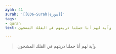 ```yaml
---
ayah: 41
surah: '[[036-Surah|سورة]]'
tags:
- quran
text: وآية لهم أنا حملنا ذريتهم في الفلك المشحون

---
```

> وآية لهم أنا حملنا ذريتهم في الفلك المشحون
